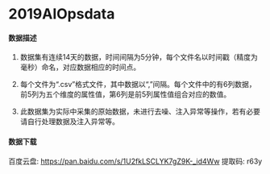 # 2019AIOpsdata
#### 数据描述
1. 数据集有连续14天的数据，时间间隔为5分钟，每个文件名以时间戳（精度为毫秒）命名，对应数据相应的时间点。

2. 每个文件为“.csv”格式文件，其中数据以“,”间隔。每个文件中的有6列数据，前5列为五个维度的属性值，第6列是前5列属性值组合对应的数值。  

3. 此数据集为实际中采集的原始数据，未进行去噪、注入异常等操作，若有必要请自行处理数据及注入异常等。 

#### 数据下载
百度云盘: https://pan.baidu.com/s/1U2fkLSCLYK7gZ9K-_id4Ww
提取码: r63y